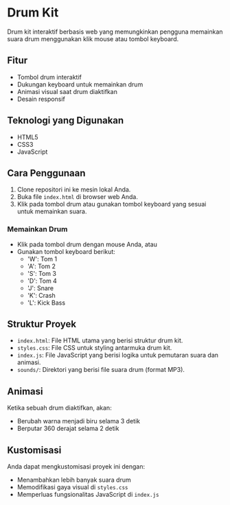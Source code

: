 # Drum Kit

Drum kit interaktif berbasis web yang memungkinkan pengguna memainkan suara drum menggunakan klik mouse atau tombol keyboard.

## Fitur

- Tombol drum interaktif
- Dukungan keyboard untuk memainkan drum
- Animasi visual saat drum diaktifkan
- Desain responsif

## Teknologi yang Digunakan

- HTML5
- CSS3
- JavaScript

## Cara Penggunaan

1. Clone repositori ini ke mesin lokal Anda.
2. Buka file `index.html` di browser web Anda.
3. Klik pada tombol drum atau gunakan tombol keyboard yang sesuai untuk memainkan suara.

### Memainkan Drum

- Klik pada tombol drum dengan mouse Anda, atau
- Gunakan tombol keyboard berikut:
  - 'W': Tom 1
  - 'A': Tom 2
  - 'S': Tom 3
  - 'D': Tom 4
  - 'J': Snare
  - 'K': Crash
  - 'L': Kick Bass

## Struktur Proyek

- `index.html`: File HTML utama yang berisi struktur drum kit.
- `styles.css`: File CSS untuk styling antarmuka drum kit.
- `index.js`: File JavaScript yang berisi logika untuk pemutaran suara dan animasi.
- `sounds/`: Direktori yang berisi file suara drum (format MP3).

## Animasi

Ketika sebuah drum diaktifkan, akan:
- Berubah warna menjadi biru selama 3 detik
- Berputar 360 derajat selama 2 detik

## Kustomisasi

Anda dapat mengkustomisasi proyek ini dengan:
- Menambahkan lebih banyak suara drum
- Memodifikasi gaya visual di `styles.css`
- Memperluas fungsionalitas JavaScript di `index.js`
